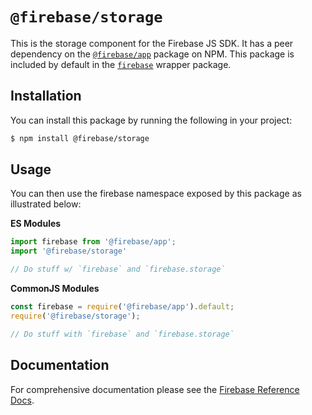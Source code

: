 # `@firebase/storage`

This is the storage component for the Firebase JS SDK. It has a peer
dependency on the [`@firebase/app`](https://npm.im) package on NPM. This package
is included by default in the [`firebase`](https://npm.im/firebase) wrapper
package.

## Installation

You can install this package by running the following in your project:

```bash
$ npm install @firebase/storage
```

## Usage

You can then use the firebase namespace exposed by this package as illustrated
below:

**ES Modules**

```javascript
import firebase from '@firebase/app';
import '@firebase/storage'

// Do stuff w/ `firebase` and `firebase.storage`
```

**CommonJS Modules**

```javascript
const firebase = require('@firebase/app').default;
require('@firebase/storage');

// Do stuff with `firebase` and `firebase.storage`
```

## Documentation

For comprehensive documentation please see the [Firebase Reference
Docs][reference-docs].

[reference-docs]: https://firebase.google.com/docs/reference/js/
